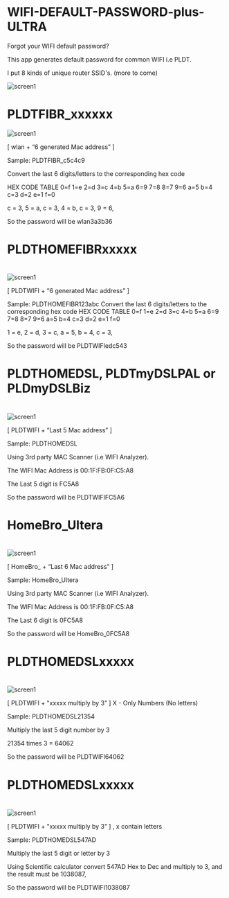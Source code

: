 # WIFI-DEFAULT-PASSWORD-plus-ULTRA

Forgot your WIFI default password?

This app generates default password for common WIFI i.e PLDT.

I put 8 kinds of unique router SSID's. (more to come)

![screen1](https://github.com/engrpanda/WIFI-DEFAULT-PASSWORD-plus-ULTRA/blob/master/app%20ss/0.PNG)




# PLDTFIBR_xxxxxx

![screen1](https://github.com/engrpanda/WIFI-DEFAULT-PASSWORD-plus-ULTRA/blob/master/app%20ss/1.PNG)


[ wlan + “6 generated Mac address” ]

Sample: PLDTFIBR_c5c4c9

Convert the last 6 digits/letters to the corresponding hex code

HEX CODE TABLE
0=f
1=e
2=d
3=c
4=b
5=a
6=9
7=8
8=7
9=6
a=5
b=4
c=3
d=2
e=1
f=0


c = 3,
5 = a,
c = 3,
4 = b,
c = 3,
9 = 6,

So the password will be wlan3a3b36


# 
# PLDTHOMEFIBRxxxxx
#

![screen1](https://github.com/engrpanda/WIFI-DEFAULT-PASSWORD-plus-ULTRA/blob/master/app%20ss/2.PNG)

[ PLDTWIFI + “6 generated Mac address” ]

Sample: PLDTHOMEFIBR123abc
Convert the last 6 digits/letters to the corresponding hex code
HEX CODE TABLE
0=f
1=e
2=d
3=c
4=b
5=a
6=9
7=8
8=7
9=6
a=5
b=4
c=3
d=2
e=1
f=0

1 = e,
2 = d,
3 = c,
a = 5,
b = 4,
c = 3,

So the password will be PLDTWIFIedc543

#
# PLDTHOMEDSL, PLDTmyDSLPAL or PLDmyDSLBiz
#

![screen1](https://github.com/engrpanda/WIFI-DEFAULT-PASSWORD-plus-ULTRA/blob/master/app%20ss/3.PNG)

[ PLDTWIFI + “Last 5 Mac address” ]

Sample: PLDTHOMEDSL

Using 3rd party MAC Scanner (i.e  WIFI Analyzer). 

The WIFI Mac Address is 00:1F:FB:0F:C5:A8

The Last 5 digit is FC5A8

So the password will be PLDTWIFIFC5A6

#
# HomeBro_Ultera
#

![screen1](https://github.com/engrpanda/WIFI-DEFAULT-PASSWORD-plus-ULTRA/blob/master/app%20ss/4.PNG)

[ HomeBro_ + “Last 6 Mac address” ]

Sample: HomeBro_Ultera

Using 3rd party MAC Scanner (i.e  WIFI Analyzer). 

 The WIFI Mac Address is 00:1F:FB:0F:C5:A8

The Last 6 digit is 0FC5A8

So the password will be HomeBro_0FC5A8

#
# PLDTHOMEDSLxxxxx
#

![screen1](https://github.com/engrpanda/WIFI-DEFAULT-PASSWORD-plus-ULTRA/blob/master/app%20ss/5.PNG)

[ PLDTWIFI + "xxxxx multiply by 3” ]   X - Only Numbers (No letters)

Sample: PLDTHOMEDSL21354

Multiply the last 5 digit number by 3

21354 times 3 = 64062

So the password will be PLDTWIFI64062


#
# PLDTHOMEDSLxxxxx
# 

![screen1](https://github.com/engrpanda/WIFI-DEFAULT-PASSWORD-plus-ULTRA/blob/master/app%20ss/6.PNG)


[ PLDTWIFI + "xxxxx multiply by 3” ] , x contain letters

Sample: PLDTHOMEDSL547AD

Multiply the last 5 digit or letter by 3

Using Scientific calculator convert 547AD Hex to Dec and multiply to 3, and the result must be 1038087,

So the password will be PLDTWIFI1038087


